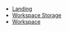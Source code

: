 - [Landing](/Banners/Landing.md)
- [Workspace Storage](/Banners/Workspace-Storage.md)
- [Workspace](/Banners/Workspace.md)

